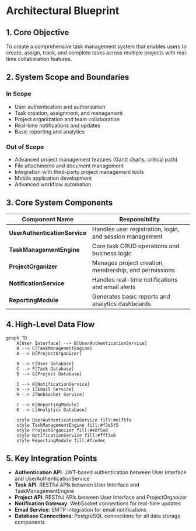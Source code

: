 # Architectural Blueprint
## 1. Core Objective
To create a comprehensive task management system that enables users to create, assign, track, and complete tasks across multiple projects with real-time collaboration features.

## 2. System Scope and Boundaries
### In Scope
- User authentication and authorization
- Task creation, assignment, and management
- Project organization and team collaboration
- Real-time notifications and updates
- Basic reporting and analytics

### Out of Scope
- Advanced project management features (Gantt charts, critical path)
- File attachments and document management
- Integration with third-party project management tools
- Mobile application development
- Advanced workflow automation

## 3. Core System Components
| Component Name | Responsibility |
|---|---|
| **UserAuthenticationService** | Handles user registration, login, and session management |
| **TaskManagementEngine** | Core task CRUD operations and business logic |
| **ProjectOrganizer** | Manages project creation, membership, and permissions |
| **NotificationService** | Handles real-time notifications and email alerts |
| **ReportingModule** | Generates basic reports and analytics dashboards |

## 4. High-Level Data Flow
```mermaid
graph TD
    A[User Interface] --> B[UserAuthenticationService]
    A --> C[TaskManagementEngine]
    A --> D[ProjectOrganizer]

    B --> E[User Database]
    C --> F[Task Database]
    D --> G[Project Database]

    C --> H[NotificationService]
    H --> I[Email Service]
    H --> J[WebSocket Service]

    C --> K[ReportingModule]
    K --> L[Analytics Database]

    style UserAuthenticationService fill:#e1f5fe
    style TaskManagementEngine fill:#f3e5f5
    style ProjectOrganizer fill:#e8f5e8
    style NotificationService fill:#fff3e0
    style ReportingModule fill:#fce4ec
```

## 5. Key Integration Points
- **Authentication API**: JWT-based authentication between User Interface and UserAuthenticationService
- **Task API**: RESTful APIs between User Interface and TaskManagementEngine
- **Project API**: RESTful APIs between User Interface and ProjectOrganizer
- **Notification Gateway**: WebSocket connections for real-time updates
- **Email Service**: SMTP integration for email notifications
- **Database Connections**: PostgreSQL connections for all data storage components